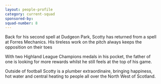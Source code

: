 ```yaml
---
layout: people-profile
category: current-squad
sponsored-by:
squad-number: 8
---
```

Back for his second spell at Dudgeon Park, Scotty has returned from a spell at Forres Mechanics. His tireless work on the pitch always keeps the opposition on their toes

With two Highland League Champions medals in his pocket, the father of one is looking for more rewards whilst he still feels at the top of his game.

Outside of football Scotty is a plumber extraordinaire, bringing happiness, hot water and central heating to people all over the North West of Scotland. 
